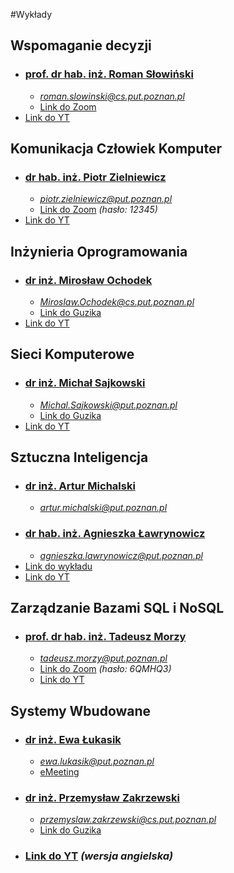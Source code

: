 #Wykłady
## Wspomaganie decyzji
- ### [prof. dr hab. inż. Roman Słowiński]() 
    - *roman.slowinski@cs.put.poznan.pl*
    - [Link do Zoom](https://us02web.zoom.us/j/85460484417?pwd=NXpuckN3cFRKU1lwa1VLc0VoS09yQT09&uname=Piotr%20Tylczy%C5%84ski)
- [Link do YT](https://www.youtube.com/playlist?list=PLMkIxFYizNdErj-p4leyAAZlrzIt83qja)
   
## Komunikacja Człowiek Komputer
- ### [dr hab. inż. Piotr Zielniewicz]() 
    - *piotr.zielniewicz@put.poznan.pl*
    - [Link do Zoom](https://us02web.zoom.us/j/89124695587?pwd=Qlo3bGhvS1ZkNU4yWHViZjVNU01zUT09) *(hasło: 12345)*
- [Link do YT](https://www.youtube.com/playlist?list=PLMkIxFYizNdHdDd2HnjsJbmGss6INHien)
   
## Inżynieria Oprogramowania
- ### [dr inż. Mirosław Ochodek](http://www.se.cs.put.poznan.pl/Members/mochodek) 
    - *Miroslaw.Ochodek@cs.put.poznan.pl*
    - [Link do Guzika](https://ekursy.put.poznan.pl/mod/bigbluebuttonbn/view.php?id=470657)
- [Link do YT](https://www.youtube.com/playlist?list=PLMkIxFYizNdHHDSYDq3y3V4A1nnIiVt-N)
   
## Sieci Komputerowe
- ### [dr inż. Michał Sajkowski](https://www.cs.put.poznan.pl/msajkowski/for-students/)  
    - *Michal.Sajkowski@put.poznan.pl*
    - [Link do Guzika](https://moodle.put.poznan.pl/course/view.php?id=4944)
- [Link do YT](https://www.youtube.com/playlist?list=PLMkIxFYizNdH6_yz1cwQE3O6-UA97tFvf)
   
## Sztuczna Inteligencja
- ### [dr inż. Artur Michalski](http://www.cs.put.poznan.pl/amichalski/si.dzienne/index.html) 
    - *artur.michalski@put.poznan.pl*
- ### [dr hab. inż. Agnieszka Ławrynowicz](http://www.cs.put.poznan.pl/si/) 
    - *agnieszka.lawrynowicz@put.poznan.pl*
- [Link do wykładu](https://moodle.put.poznan.pl/mod/bigbluebuttonbn/view.php?id=124642)    
- [Link do YT](https://www.youtube.com/playlist?list=PLMkIxFYizNdELU_AHQxCLmQBlcSEl1QKK)

## Zarządzanie Bazami SQL i NoSQL
- ### [prof. dr hab. inż. Tadeusz Morzy]() 
    - *tadeusz.morzy@put.poznan.pl*
    - [Link do Zoom](https://zoom.us/j/97624299482?pwd=eTRsem5vM29zTmx4a05EQWc4eW1WQT09) *(hasło: 6QMHQ3)*
    - [Link do YT](https://www.youtube.com/playlist?list=PLMkIxFYizNdHtGPHUkvYG1HQXkSVfhcm1) 

## Systemy Wbudowane
- ### [dr inż. Ewa Łukasik]() 
    - *ewa.lukasik@put.poznan.pl*
    - [eMeeting](https://emeeting.put.poznan.pl/eMeeting/ewa-ywf-w0r)
- ### [dr inż. Przemysław Zakrzewski]()
    - *przemyslaw.zakrzewski@cs.put.poznan.pl*
    - [Link do Guzika](https://emeeting.put.poznan.pl/eMeeting/prz-uvy-8ph)
- ### [Link do YT](https://www.youtube.com/playlist?list=PLMkIxFYizNdFtZpYbdMdLdOaqBf83PvNU) *(wersja angielska)*   
